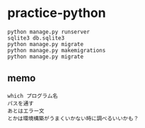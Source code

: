 # practice-python
```
python manage.py runserver
sqlite3 db.sqlite3
python manage.py migrate
python manage.py makemigrations
python manage.py migrate
```
## memo
```
which プログラム名
パスを通す
あとはエラー文
とかは環境構築がうまくいかない時に調べるいいかも？
```
